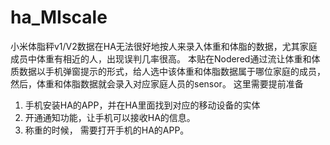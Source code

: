 # ha_MIscale
小米体脂秤v1/V2数据在HA无法很好地按人来录入体重和体脂的数据，尤其家庭成员中体重有相近的人，出现误判几率很高。
本贴在Nodered通过流让体重和体质数据以手机弹窗提示的形式，给人选中该体重和体脂数据属于哪位家庭的成员， 然后，体重和体脂数据就会录入对应家庭人员的sensor。
这里需要提前准备
1. 手机安装HA的APP，并在HA里面找到对应的移动设备的实体
2. 开通通知功能，让手机可以接收HA的信息。
3. 称重的时候， 需要打开手机的HA的APP。
